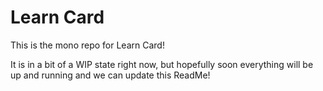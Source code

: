 # Learn Card

This is the mono repo for Learn Card!

It is in a bit of a WIP state right now, but hopefully soon everything will be up and running and we
can update this ReadMe!
